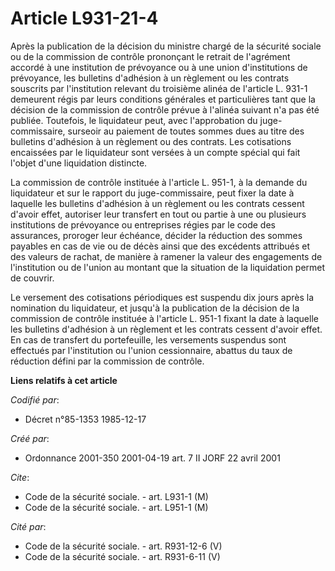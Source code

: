 # Article L931-21-4

Après la publication de la décision du ministre chargé de la sécurité sociale ou de la commission de contrôle prononçant le
retrait de l'agrément accordé à une institution de prévoyance ou à une union d'institutions de prévoyance, les bulletins
d'adhésion à un règlement ou les contrats souscrits par l'institution relevant du troisième alinéa de l'article L. 931-1
demeurent régis par leurs conditions générales et particulières tant que la décision de la commission de contrôle prévue à
l'alinéa suivant n'a pas été publiée. Toutefois, le liquidateur peut, avec l'approbation du juge-commissaire, surseoir au
paiement de toutes sommes dues au titre des bulletins d'adhésion à un règlement ou des contrats. Les cotisations encaissées
par le liquidateur sont versées à un compte spécial qui fait l'objet d'une liquidation distincte.

La commission de contrôle instituée à l'article L. 951-1, à la demande du liquidateur et sur le rapport du juge-commissaire,
peut fixer la date à laquelle les bulletins d'adhésion à un règlement ou les contrats cessent d'avoir effet, autoriser leur
transfert en tout ou partie à une ou plusieurs institutions de prévoyance ou entreprises régies par le code des assurances,
proroger leur échéance, décider la réduction des sommes payables en cas de vie ou de décès ainsi que des excédents attribués
et des valeurs de rachat, de manière à ramener la valeur des engagements de l'institution ou de l'union au montant que la
situation de la liquidation permet de couvrir.

Le versement des cotisations périodiques est suspendu dix jours après la nomination du liquidateur, et jusqu'à la publication
de la décision de la commission de contrôle instituée à l'article L. 951-1 fixant la date à laquelle les bulletins d'adhésion
à un règlement et les contrats cessent d'avoir effet. En cas de transfert du portefeuille, les versements suspendus sont
effectués par l'institution ou l'union cessionnaire, abattus du taux de réduction défini par la commission de contrôle.

**Liens relatifs à cet article**

_Codifié par_:

  - Décret n°85-1353 1985-12-17

_Créé par_:

  - Ordonnance 2001-350 2001-04-19 art. 7 II JORF 22 avril 2001

_Cite_:

  - Code de la sécurité sociale. - art. L931-1 (M)
  - Code de la sécurité sociale. - art. L951-1 (M)

_Cité par_:

  - Code de la sécurité sociale. - art. R931-12-6 (V)
  - Code de la sécurité sociale. - art. R931-6-11 (V)
